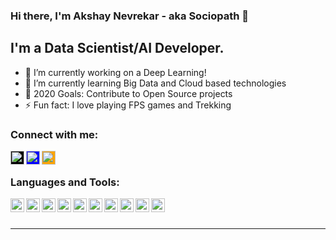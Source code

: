 ### Hi there, I'm Akshay Nevrekar - aka Sociopath 👋

## I'm a Data Scientist/AI Developer.
- 🔭 I’m currently working on a Deep Learning!
- 🌱 I’m currently learning Big Data and Cloud based technologies
- 🥅 2020 Goals: Contribute to Open Source projects
- ⚡ Fun fact: I love playing FPS games and Trekking 

### Connect with me:

[<img align="left" alt="sociopath | github" width="22px" style="background-color:black;" src="https://cdn.jsdelivr.net/npm/simple-icons@v3/icons/github.svg" />][github]
[<img align="left" alt="sociopath | LinkedIn" width="22px" style="background-color:blue;" src="https://cdn.jsdelivr.net/npm/simple-icons@v3/icons/linkedin.svg" />][linkedin]
[<img align="left" alt="sociopath | stackoverflow" width="22px" style="background-color:orange;" src="https://cdn.jsdelivr.net/npm/simple-icons@v3/icons/stackoverflow.svg" />][stackoverflow]


<br />

### Languages and Tools:
<img align="left" alt="sociopath | LinkedIn" width="22px" src="https://cdn.jsdelivr.net/npm/simple-icons@v3/icons/python.svg" />
<img align="left" alt="sociopath | LinkedIn" width="22px" src="https://cdn.jsdelivr.net/npm/simple-icons@v3/icons/tensorflow.svg" />
<img align="left" alt="sociopath | LinkedIn" width="22px" src="https://cdn.jsdelivr.net/npm/simple-icons@v3/icons/keras.svg" />
<img align="left" alt="sociopath | LinkedIn" width="22px" src="https://cdn.jsdelivr.net/npm/simple-icons@v3/icons/django.svg" />
<img align="left" alt="sociopath | LinkedIn" width="22px" src="https://cdn.jsdelivr.net/npm/simple-icons@v3/icons/mysql.svg" />
<img align="left" alt="sociopath | LinkedIn" width="22px" src="https://cdn.jsdelivr.net/npm/simple-icons@v3/icons/mongodb.svg" />
<img align="left" alt="sociopath | LinkedIn" width="22px" src="https://cdn.jsdelivr.net/npm/simple-icons@v3/icons/sublimetext.svg" />
<img align="left" alt="sociopath | LinkedIn" width="22px" src="https://cdn.jsdelivr.net/npm/simple-icons@v3/icons/pycharm.svg" />
<img align="left" alt="sociopath | LinkedIn" width="22px" src="https://cdn.jsdelivr.net/npm/simple-icons@v3/icons/r.svg" />
<img align="left" alt="sociopath | LinkedIn" width="22px" src="https://cdn.jsdelivr.net/npm/simple-icons@v3/icons/flask.svg" />
<br />
<br />


---

[github]: https://github.com/sociopath00
[twitter]: x
[linkedin]: https://www.linkedin.com/in/akshay-nevrekar-68788374/
[stackoverflow]: https://stackoverflow.com/users/7932273/sociopath